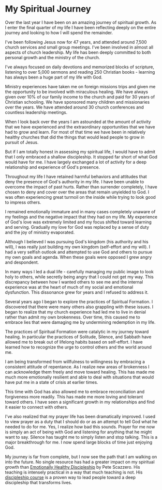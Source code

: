 # My Spiritual Journey

Over
the last year I have been on an amazing journey of spiritual growth.  As I enter
the final quarter of my life I have been reflecting deeply on the entire journey
and looking to how I will spend the remainder. 

I've been following Jesus now for 47 years, and attended around 7,500 church
services and small group meetings.  I've been involved in almost all aspects of
church leadership.  My life has been deeply committed to both personal growth
and the ministry of the church.

I've always focused on daily devotions and memorized blocks of scripture,
listening to over 5,000 sermons and reading 250 Christian books - learning has
always been a huge part of my life with God.

Ministry experiences have taken me on foreign missions trips and given me the
opportunity to be involved with miraculous healing.  We have always given over
10% of our family income to the church and paid for 30 years of Christian
schooling. We have sponsored many children and missionaries over the years.  We
have attended around  30 church conferences and countless leadership meetings.

When I look back over the years I am astounded at the amount of activity that we
have experienced and the extraordinary opportunities that we have had to grow
and learn.  For most of that time we have been in relatively healthy churches
that did the things that would lead people to grow in pursuit of Jesus. 

But if I am totally honest in assessing my spiritual life, I would have to
admit that I only embraced a shallow discipleship. It stopped far short of what
God would have for me.  I have largely exchanged a lot of activity for a deep
relationship and experience of God's presence. 

Throughout my life I have retained harmful behaviors and attitudes that deny the
presence of God's authority in my life.  I have been unable to overcome the
impact of past hurts. Rather than surrender completely, I have chosen to deny
and cover over the areas that remain unyielded to God. I was often experiencing
great turmoil on the inside while trying to look good to impress others.

I remained emotionally immature and in many cases completely unaware of my
feelings and the negative impact that they had on my life.  My experience of
God's love was extremely limited and my focus shifted toward learning and
serving.  Gradually my love for God was replaced by a sense of duty and the joy
of ministry evaporated.

Although I believed I was pursuing God's kingdom (his authority and his will), I
was really just building my own kingdom (self-effort and my will).  I had a very
selfish outlook and attempted to use God and others to pursue my own goals and
agenda. When these goals were opposed I grew angry and despondent. 

In many ways I led a dual life - carefully managing my public image to look holy
to others, while secretly being angry that I could not get my way.  This
discrepancy between how I wanted others to see me and the internal experience
was at the heart of much of my social and emotional dysfunction. This dissonance
grew for years and I refused to address it.

Several years ago I began to explore the practices of Spiritual Formation.   I
discovered that there were many others also grappling with these issues.  I
began to realize that my church experience had led me to live in denial rather
than admit my own brokenness. Over time, this caused me to embrace lies that were
damaging me by undermining redemption in my life.

The practices of Spiritual Formation were catalytic in my journey toward
healing. In particular the practices of Solitude, Silence, and Sabbath have
allowed me to break out of lifelong habits based on self-effort.  I have learned
how to recognize the urge to control others and the world around me.

I am being transformed from willfulness to willingness by embracing a consistent
attitude of repentance.  As I realize new areas of brokenness I can
acknowledge them freely and move toward healing.  This has made me much more
emotionally resilient and able to deal with situations that would have put me in
a state of crisis at earlier times.

This time with God has also allowed me to embrace reconciliation and forgiveness
more readily.  This has made me more loving and tolerant toward others.  I have
seen a significant growth in my relationships and find it easier to connect with
others.

I've also realized that my prayer life has been dramatically improved.  I used to
view prayer as a duty that I should do or as an attempt to tell God what he
needed to do for me.  Yes, I realize how bad this sounds.  Prayer for me
now is simply an act of being with God and listening for anything that he might
want to say.  Silence has taught me to simply listen and stop talking.   This is
a major breakthrough for me.  I now spend large blocks of time just enjoying
God.

My journey is far from complete, but I now see the path that I am walking on
into the future.
No single resource has had a greater impact on my spiritual growth than
[Emotionally Healthy Discipleship](https://www.amazon.com/Emotionally-Healthy-Discipleship-Christianity-Transformation/dp/0310109485) 
by Pete Scazzero.  His teaching is intensely
practical in a way that much teaching is not.  His 
[discipleship course](https://www.emotionallyhealthy.org/your-church/) is a proven
way to lead people toward a deep discipleship that transforms lives. 

